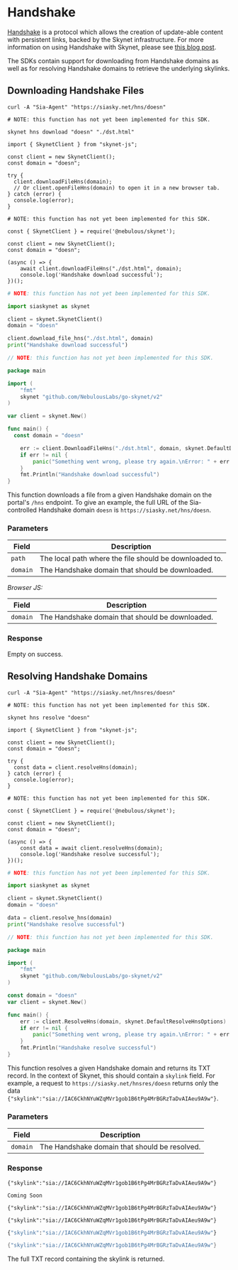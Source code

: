 # Handshake

[Handshake](https://handshake.org/) is a protocol which allows the creation of
update-able content with persistent links, backed by the Skynet infrastructure.
For more information on using Handshake with Skynet, please see [this blog
post](https://blog.sia.tech/skynet-handshake-d5d16e6b632f).

The SDKs contain support for downloading from Handshake domains as well as for
resolving Handshake domains to retrieve the underlying skylinks.

## Downloading Handshake Files

```shell--curl
curl -A "Sia-Agent" "https://siasky.net/hns/doesn"
```

```shell--cli
# NOTE: this function has not yet been implemented for this SDK.

skynet hns download "doesn" "./dst.html"
```

```javascript--browser
import { SkynetClient } from "skynet-js";

const client = new SkynetClient();
const domain = "doesn";

try {
  client.downloadFileHns(domain);
  // Or client.openFileHns(domain) to open it in a new browser tab.
} catch (error) {
  console.log(error);
}
```

```javascript--node
# NOTE: this function has not yet been implemented for this SDK.

const { SkynetClient } = require('@nebulous/skynet');

const client = new SkynetClient();
const domain = "doesn";

(async () => {
	await client.downloadFileHns("./dst.html", domain);
	console.log('Handshake download successful');
})();
```

```python
# NOTE: this function has not yet been implemented for this SDK.

import siaskynet as skynet

client = skynet.SkynetClient()
domain = "doesn"

client.download_file_hns("./dst.html", domain)
print("Handshake download successful")
```

```go
// NOTE: this function has not yet been implemented for this SDK.

package main

import (
	"fmt"
	skynet "github.com/NebulousLabs/go-skynet/v2"
)

var client = skynet.New()

func main() {
  const domain = "doesn"

	err := client.DownloadFileHns("./dst.html", domain, skynet.DefaultDownloadHnsOptions)
	if err != nil {
		panic("Something went wrong, please try again.\nError: " + err.Error())
	}
	fmt.Println("Handshake download successful")
}
```

This function downloads a file from a given Handshake domain on the portal's
`/hns` endpoint. To give an example, the full URL of the Sia-controlled
Handshake domain `doesn` is `https://siasky.net/hns/doesn`.

### Parameters

Field | Description
----- | -----------
`path` | The local path where the file should be downloaded to.
`domain` | The Handshake domain that should be downloaded.

*Browser JS:*

Field | Description
----- | -----------
`domain` | The Handshake domain that should be downloaded.

### Response

Empty on success.

## Resolving Handshake Domains

```shell--curl
curl -A "Sia-Agent" "https://siasky.net/hnsres/doesn"
```

```shell--cli
# NOTE: this function has not yet been implemented for this SDK.

skynet hns resolve "doesn"
```

```javascript--browser
import { SkynetClient } from "skynet-js";

const client = new SkynetClient();
const domain = "doesn";

try {
  const data = client.resolveHns(domain);
} catch (error) {
  console.log(error);
}
```

```javascript--node
# NOTE: this function has not yet been implemented for this SDK.

const { SkynetClient } = require('@nebulous/skynet');

const client = new SkynetClient();
const domain = "doesn";

(async () => {
	const data = await client.resolveHns(domain);
	console.log('Handshake resolve successful');
})();
```

```python
# NOTE: this function has not yet been implemented for this SDK.

import siaskynet as skynet

client = skynet.SkynetClient()
domain = "doesn"

data = client.resolve_hns(domain)
print("Handshake resolve successful")
```

```go
// NOTE: this function has not yet been implemented for this SDK.

package main

import (
	"fmt"
	skynet "github.com/NebulousLabs/go-skynet/v2"
)

const domain = "doesn"
var client = skynet.New()

func main() {
	err := client.ResolveHns(domain, skynet.DefaultResolveHnsOptions)
	if err != nil {
		panic("Something went wrong, please try again.\nError: " + err.Error())
	}
	fmt.Println("Handshake resolve successful")
}
```

This function resolves a given Handshake domain and returns its TXT record. In
the context of Skynet, this should contain a `skylink` field. For example, a
request to `https://siasky.net/hnsres/doesn` returns only the data
`{"skylink":"sia://IAC6CkhNYuWZqMVr1gob1B6tPg4MrBGRzTaDvAIAeu9A9w"}`.

### Parameters

Field | Description
----- | -----------
`domain` | The Handshake domain that should be resolved.

### Response

```shell--curl
{"skylink":"sia://IAC6CkhNYuWZqMVr1gob1B6tPg4MrBGRzTaDvAIAeu9A9w"}
```

```shell--cli
Coming Soon
```

```javascript--browser
{"skylink":"sia://IAC6CkhNYuWZqMVr1gob1B6tPg4MrBGRzTaDvAIAeu9A9w"}
```

```javascript--node
{"skylink":"sia://IAC6CkhNYuWZqMVr1gob1B6tPg4MrBGRzTaDvAIAeu9A9w"}
```

```python
{"skylink":"sia://IAC6CkhNYuWZqMVr1gob1B6tPg4MrBGRzTaDvAIAeu9A9w"}
```

```go
{"skylink":"sia://IAC6CkhNYuWZqMVr1gob1B6tPg4MrBGRzTaDvAIAeu9A9w"}
```

The full TXT record containing the skylink is returned.
